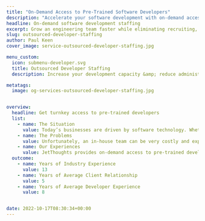 ```yaml
---
title: "On-Demand Access to Pre-Trained Software Developers"
description: "Accelerate your software development with on-demand access to pre-trained developers. Reduce hiring costs and streamline your projects with our fully-managed staffing solutions. Contact us today!"
headline: On-demand software development staffing
excerpt: Grow an engineering team faster while eliminating recruiting, training, & payroll costs with access to pre-trained developers ready to deploy in weeks.
slug: outsourced-developer-staffing
author: Paul Keen
cover_image: service-outsourced-developer-staffing.jpg

menu_custom:
  icon: submenu-developer.svg
  title: Outsourced Developer Staffing
  description: Increase your development capacity &amp; reduce administrative workloads with pre-trained engineers that are ready to deploy within weeks.

metatags:
  image: og-services-outsourced-developer-staffing.jpg


overview:
  headline: Get turnkey access to pre-trained developers
  list:
    - name: The Situation
      value: Today’s businesses are driven by software technology. Whether it’s launching a product, building a website, or managing digital infrastructure, many organizations rely on software developers to stay competitive and accelerate growth. Software development can unlock new possibilities for organizations by creating new revenue streams, optimizing operations, reducing costs, & driving adaptability.
    - name: The Problems
      value: Unfortunately, an in-house team can be very costly and experienced software development talent can be hard to find & competitive to hire. Even with access to good developers, it takes technical leadership, operational structure, and dedicated supervision to successfully develop a software product on time.
    - name: Our Experiences
      value: JetThoughts provides on-demand access to pre-trained developers to help companies grow their software development team at a fraction of the costs. As a fully-managed staffing service, we can handle everything from vetting, training, and onboarding to managing payroll, benefits, and HR compliance.
  outcome:
    - name: Years of Industry Experience
      value: 13
    - name: Years of Average Client Relationship
      value: 5
    - name: Years of Average Developer Experience
      value: 8


date: 2022-10-17T08:30:34+00:00
---
```

